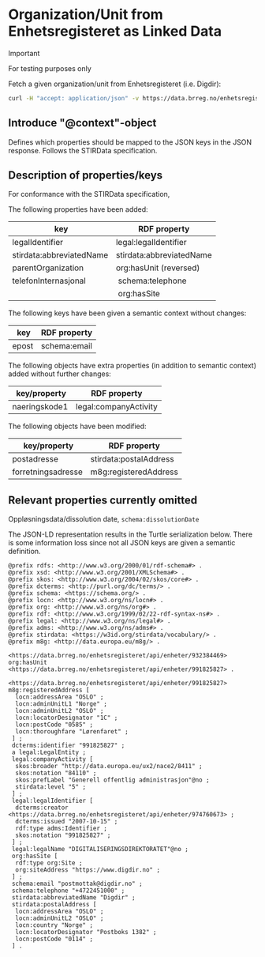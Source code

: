 # Organization/Unit from Enhetsregisteret as Linked Data

> [!IMPORTANT]  
> For testing purposes only

Fetch a given organization/unit from Enhetsregisteret (i.e. Digdir):

```bash
curl -H "accept: application/json" -v https://data.brreg.no/enhetsregisteret/api/enheter/991825827
```

## Introduce "@context"-object

Defines which properties should be mapped to the JSON keys in the JSON response.
Follows the STIRData specification.

## Description of properties/keys

For conformance with the STIRData specification,

The following properties have been added:

|  key                     | RDF property             |
| ------------------------ | ------------------------ |
| legalIdentifier          | legal:legalIdentifier    |
| stirdata:abbreviatedName | stirdata:abbreviatedName |
| parentOrganization       | org:hasUnit (reversed)   |
| telefonInternasjonal     |  schema:telephone        |
|                          |  org:hasSite             |

The following keys have been given a semantic context without changes:

|  key  | RDF property |
| ----- | ------------ |
| epost | schema:email |

The following objects have extra properties (in addition to semantic context) added without further changes:

|  key/property | RDF property          |
| ------------- | --------------------- |
| naeringskode1 | legal:companyActivity |

The following objects have been modified:

|  key/property      | RDF property           |
| ------------------ | ---------------------- |
| postadresse        | stirdata:postalAddress |
| forretningsadresse | m8g:registeredAddress  |

## Relevant properties currently omitted

Oppløsningsdata/dissolution date, `schema:dissolutionDate`

The JSON-LD representation results in the Turtle serialization below. There is some information loss since not all JSON keys are given a semantic definition.

```turtle
@prefix rdfs: <http://www.w3.org/2000/01/rdf-schema#> .
@prefix xsd: <http://www.w3.org/2001/XMLSchema#> .
@prefix skos: <http://www.w3.org/2004/02/skos/core#> .
@prefix dcterms: <http://purl.org/dc/terms/> .
@prefix schema: <https://schema.org/> .
@prefix locn: <http://www.w3.org/ns/locn#> .
@prefix org: <http://www.w3.org/ns/org#> .
@prefix rdf: <http://www.w3.org/1999/02/22-rdf-syntax-ns#> .
@prefix legal: <http://www.w3.org/ns/legal#> .
@prefix adms: <http://www.w3.org/ns/adms#> .
@prefix stirdata: <https://w3id.org/stirdata/vocabulary/> .
@prefix m8g: <http://data.europa.eu/m8g/> .

<https://data.brreg.no/enhetsregisteret/api/enheter/932384469> org:hasUnit <https://data.brreg.no/enhetsregisteret/api/enheter/991825827> .

<https://data.brreg.no/enhetsregisteret/api/enheter/991825827> m8g:registeredAddress [
  locn:addressArea "OSLO" ;
  locn:adminUnitL1 "Norge" ;
  locn:adminUnitL2 "OSLO" ;
  locn:locatorDesignator "1C" ;
  locn:postCode "0585" ;
  locn:thoroughfare "Lørenfaret" ;
 ] ;
 dcterms:identifier "991825827" ;
 a legal:LegalEntity ;
 legal:companyActivity [
  skos:broader "http://data.europa.eu/ux2/nace2/8411" ;
  skos:notation "84110" ;
  skos:prefLabel "Generell offentlig administrasjon"@no ;
  stirdata:level "5" ;
 ] ;
 legal:legalIdentifier [
  dcterms:creator <https://data.brreg.no/enhetsregisteret/api/enheter/974760673> ;
  dcterms:issued "2007-10-15" ;
  rdf:type adms:Identifier ;
  skos:notation "991825827" ;
 ] ;
 legal:legalName "DIGITALISERINGSDIREKTORATET"@no ;
 org:hasSite [
  rdf:type org:Site ;
  org:siteAddress "https://www.digdir.no" ;
 ] ;
 schema:email "postmottak@digdir.no" ;
 schema:telephone "+4722451000" ;
 stirdata:abbreviatedName "Digdir" ;
 stirdata:postalAddress [
  locn:addressArea "OSLO" ;
  locn:adminUnitL2 "OSLO" ;
  locn:country "Norge" ;
  locn:locatorDesignator "Postboks 1382" ;
  locn:postCode "0114" ;
 ] .
```
